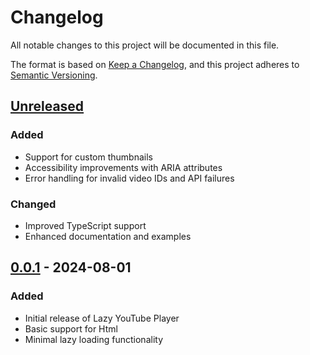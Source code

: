 # Changelog

All notable changes to this project will be documented in this file.

The format is based on [Keep a Changelog](https://keepachangelog.com/en/1.0.0/),
and this project adheres to [Semantic Versioning](https://semver.org/spec/v2.0.0.html).

## [Unreleased]

### Added
- Support for custom thumbnails
- Accessibility improvements with ARIA attributes
- Error handling for invalid video IDs and API failures

### Changed
- Improved TypeScript support
- Enhanced documentation and examples

## [0.0.1] - 2024-08-01

### Added
- Initial release of Lazy YouTube Player
- Basic support for Html
- Minimal lazy loading functionality

[Unreleased]: https://github.com/nexoscreator/lazy-youtube-player/compare/v0.0.1...HEAD
[0.0.1]: https://github.com/nexoscreator/lazy-youtube-player/releases/tag/v0.0.1